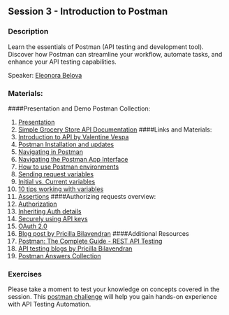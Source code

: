 Session 3  - Introduction to Postman
---
### Description
Learn the essentials of Postman (API testing and development tool). Discover how Postman can streamline your workflow, automate tasks, and enhance your API testing capabilities.

Speaker: [Eleonora Belova](https://www.linkedin.com/in/eleonora-belova-7069baa5/)

### Materials:
####Presentation and Demo Postman Collection:
1. [Presentation](Introduction%20to%20Postman.pdf)
2. [Simple Grocery Store API Documentation](https://github.com/vdespa/Postman-Complete-Guide-API-Testing/blob/main/simple-grocery-store-api.md)
####Links and Materials:
3. [Introduction to API by Valentine Vespa](https://www.youtube.com/watch?v=iFMLyMgCUTs)
4. [Postman Installation and updates](https://learning.postman.com/docs/getting-started/installation-and-updates/)
5. [Navigating in Postman](https://learning.postman.com/docs/getting-started/navigating-postman/)
6. [Navigating the Postman App Interface](https://www.youtube.com/watch?v=Kr8OVXjzw4k)
7. [How to use Postman environments](https://www.youtube.com/watch?v=oCEDjp3XMco)
8. [Sending request variables](https://learning.postman.com/docs/sending-requests/variables/)
9. [Initial vs. Current variables](https://www.youtube.com/watch?v=I6vClap0ajU)
10. [10 tips working with variables](https://blog.postman.com/10-tips-for-working-with-postman-variables/)
11. [Assertions](https://learning.postman.com/docs/writing-scripts/script-references/test-examples)
####Authorizing requests overview:
1. [Authorization](https://learning.postman.com/docs/sending-requests/authorization/authorization/)
2. [Inheriting Auth details](https://www.youtube.com/watch?v=WFiYsfSkyXE)
3. [Securely using API keys](https://blog.postman.com/how-to-use-api-keys/)
4. [OAuth 2.0](https://learning.postman.com/docs/sending-requests/authorization/oauth-20/)
5. [Blog post by Pricilla Bilavendran](https://pricillabilavendran.com/2021/07/27/what-are-the-types-of-authentication-for-your-apis-how-to-configure-that-in-postman/)
####Additional Resources
1. [Postman: The Complete Guide - REST API Testing](https://www.udemy.com/course/postman-the-complete-guide/)
2. [API testing blogs by Pricilla Bilavendran](https://pricillabilavendran.com/)
3. [Postman Answers Collection](https://www.postman.com/postman/workspace/postman-answers/overview)

### Exercises

Please take a moment to test your knowledge on concepts covered in the session. This [postman challenge](https://badgr.com/public/badges/rmF-ahtGQ_69E1gSoBZ63g) will help you gain hands-on experience with API Testing Automation.
